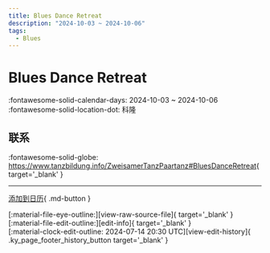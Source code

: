 ```yaml
---
title: Blues Dance Retreat
description: "2024-10-03 ~ 2024-10-06"
tags:
  - Blues
---
```


# Blues Dance Retreat 

:fontawesome-solid-calendar-days: 2024-10-03 ~ 2024-10-06  
:fontawesome-solid-location-dot: 科隆  

## 联系

:fontawesome-solid-globe: <https://www.tanzbildung.info/ZweisamerTanzPaartanz#BluesDanceRetreat>{ target='_blank' }  

---

[添加到日历](https://swing.news/ics/zh-Hans/2024/de/blues-dance-retreat-2024.ics){ .md-button }

<div class="ky_page_footer" markdown>
<div class="ky_page_footer_trailing" markdown="span">
[:material-file-eye-outline:][view-raw-source-file]{ target='_blank' }
[:material-file-edit-outline:][edit-info]{ target='_blank' }
</div>
<div class="ky_page_footer_leading" markdown="span">
[:material-clock-edit-outline: 2024-07-14 20:30 UTC][view-edit-history]{ .ky_page_footer_history_button target='_blank' }
</div>
</div>

[view-raw-source-file]: https://github.com/swingdance/events/blob/main/2024/de/blues-dance-retreat-2024.json "查看原始源文件"
[edit-info]: https://github.com/swingdance/events/issues/new?assignees=&labels=update+event&projects=&template=03-update_entity.yml&title=%5B2024%2Fde%5D%20Blues%20Dance%20Retreat&region=de&year=2024&id=blues-dance-retreat-2024&name=Blues%20Dance%20Retreat&org_id= "编辑信息"

[view-edit-history]: https://github.com/swingdance/events/commits/main/2024/de/blues-dance-retreat-2024.json "查看编辑历史"
